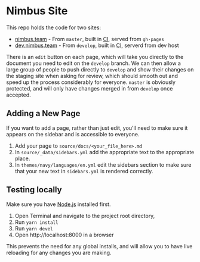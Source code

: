 # Nimbus Site

This repo holds the code for two sites:

* [nimbus.team](https://nimbus.team) - From `master`, built in [CI](https://ci.status.im/job/misc/job/nimbus.team/), served from `gh-pages`
* [dev.nimbus.team](https://dev.nimbus.team) - From `develop`, built in [CI](https://ci.status.im/job/misc/job/dev.nimbus.team/), serverd from dev host

There is an `edit` button on each page, which will take you directly to the document you need to edit on the `develop` branch. We can then allow a large group of people to push directly to `develop` and show their changes on the staging site when asking for review, which should smooth out and speed up the process considerably for everyone. `master` is obviously protected, and will only have changes merged in from `develop` once accepted.

## Adding a New Page

If you want to add a page, rather than just edit, you'll need to make sure it appears on the sidebar and is accessible to everyone.

1. Add your page to `source/docs/<your_file_here>.md`
2. In `source/_data/sidebars.yml` add the appropriate text to the appropriate place.
3. In `themes/navy/languages/en.yml` edit the sidebars section to make sure that your new text in `sidebars.yml` is rendered correctly.

## Testing locally

Make sure you have [Node.js](https://nodejs.org/) installed first.

1. Open Terminal and navigate to the project root directory,
2. Run `yarn install`
3. Run `yarn devel`
4. Open http://localhost:8000 in a browser

This prevents the need for any global installs, and will allow you to have live reloading for any changes you are making.
